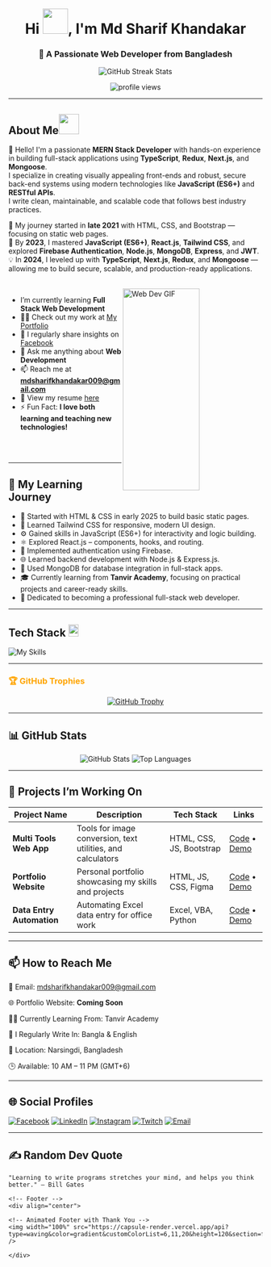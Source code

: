 <h1 align="center">Hi <img src = "https://raw.githubusercontent.com/shakilahmedatik/shakilahmedatik/main/hi.gif" width="50px" height="50px">, I'm Md Sharif Khandakar</h1>
<h3 align="center">🚀 A Passionate Web Developer from Bangladesh</h3>

<p align="center">
  <img 
    src="https://streak-stats.demolab.com/?user=mdsharifkhandakar&theme=tokyonight&hide_border=false&date_format=j%20M%5B%20Y%5D"
    alt="GitHub Streak Stats"
    style="border-radius=10px; box-shadow=0 4px 8px rgba(0,0,0,0.2)"
  />
</p>


<p align="center">
  <img src="https://komarev.com/ghpvc/?username=mdsharifkhandakar&label=Profile%20views&color=0e75b6&style=flat" alt="profile views" />
</p>

---

## About Me<img src = "https://media2.giphy.com/media/ZGHpWzdOEkMKtwLqdc/giphy.gif?cid=ecf05e47a0n3gi1bfqntqmob8g9aid1oyj2wr3ds3mg700bl&rid=giphy.gif" width="40px" height="40px"></h2>

👋 Hello! I'm a passionate **MERN Stack Developer** with hands-on experience in building full-stack applications using **TypeScript**, **Redux**, **Next.js**, and **Mongoose**.  
I specialize in creating visually appealing front-ends and robust, secure back-end systems using modern technologies like **JavaScript (ES6+)** and **RESTful APIs**.  
I write clean, maintainable, and scalable code that follows best industry practices.
<br />

🌱 My journey started in **late 2021** with HTML, CSS, and Bootstrap — focusing on static web pages.  
🚀 By **2023**, I mastered **JavaScript (ES6+)**, **React.js**, **Tailwind CSS**, and explored **Firebase Authentication**, **Node.js**, **MongoDB**, **Express**, and **JWT**.  
💡 In **2024**, I leveled up with **TypeScript**, **Next.js**, **Redux**, and **Mongoose** — allowing me to build secure, scalable, and production-ready applications.

<br />

<img width="55%" height="400" align="right" alt="Web Dev GIF" src="https://media.giphy.com/media/L1R1tvI9svkIWwpVYr/giphy.gif" />

- I’m currently learning **Full Stack Web Development**
- 👨‍💻 Check out my work at [My Portfolio](#)
- 📝 I regularly share insights on [Facebook]([https://www.facebook.com/SifatUllahShoyon](https://www.facebook.com/mdsharifkhandakar009))  
- 💬 Ask me anything about **Web Development**  
- 📫 Reach me at **mdsharifkhandakar009@gmail.com**  
- 📄 View my resume [here](#)  
- ⚡ Fun Fact: **I love both learning and teaching new technologies!**

<br /><br />



---

## 🚀 My Learning Journey

- 🔰 Started with HTML & CSS in early 2025 to build basic static pages.  
- 🎨 Learned Tailwind CSS for responsive, modern UI design.  
- ⚙️ Gained skills in JavaScript (ES6+) for interactivity and logic building.  
- ⚛️ Explored React.js – components, hooks, and routing.  
- 🔐 Implemented authentication using Firebase.  
- 🌐 Learned backend development with Node.js & Express.js.  
- 💾 Used MongoDB for database integration in full-stack apps.  
- 🎓 Currently learning from **Tanvir Academy**, focusing on practical projects and career-ready skills.  
- 🚀 Dedicated to becoming a professional full-stack web developer.

---

## Tech Stack <img src = "https://media2.giphy.com/media/QssGEmpkyEOhBCb7e1/giphy.gif?cid=ecf05e47a0n3gi1bfqntqmob8g9aid1oyj2wr3ds3mg700bl&rid=giphy.gif" width="20px" height="24px">

![My Skills](https://skillicons.dev/icons?i=html,css,js,ts,react,next,nodejs,express,mongodb,postgres,graphql,redux,tailwind,bootstrap,sass,figma,git,github,vscode,vite,vercel,netlify,firebase,postman,prisma)

---

<h3 style="color:#FFA500;">🏆 GitHub Trophies</h3>

<p align="center">
  <a href="https://github.com/ryo-ma/github-profile-trophy">
    <img src="https://github-profile-trophy.vercel.app/?username=mdsharifkhandakar&margin-w=15&margin-h=15" alt="GitHub Trophy" />
  </a>
</p>

---

## 📊 GitHub Stats

<p align="center">
  <img src="https://github-readme-stats.vercel.app/api?username=mdsharifkhandakar&show_icons=true&theme=tokyonight" alt="GitHub Stats" />
  <img src="https://github-readme-stats.vercel.app/api/top-langs/?username=mdsharifkhandakar&layout=compact&theme=tokyonight" alt="Top Languages" />
</p>

---

## 📁 Projects I’m Working On

| Project Name          | Description                              | Tech Stack               | Links              |
|----------------------|----------------------------------------|--------------------------|--------------------|
| **Multi Tools Web App** | Tools for image conversion, text utilities, and calculators | HTML, CSS, JS, Bootstrap | [Code](#) • [Demo](#) |
| **Portfolio Website** | Personal portfolio showcasing my skills and projects | HTML, JS, CSS, Figma     | [Code](#) • [Demo](#) |
| **Data Entry Automation** | Automating Excel data entry for office work | Excel, VBA, Python       | [Code](#) • [Demo](#) |

---

## 📫 How to Reach Me

📧 Email: mdsharifkhandakar009@gmail.com

🌐 Portfolio Website: **Coming Soon**

🧑‍💻 Currently Learning From: Tanvir Academy

📝 I Regularly Write In: Bangla & English

📍 Location: Narsingdi, Bangladesh

🕒 Available: 10 AM – 11 PM (GMT+6)

---

## 🌐 Social Profiles

[![Facebook](https://img.shields.io/badge/Facebook-%231877F2.svg?&style=for-the-badge&logo=facebook&logoColor=white)](https://www.facebook.com/mdsharifkhandakar009)
[![LinkedIn](https://img.shields.io/badge/LinkedIn-%230077B5.svg?&style=for-the-badge&logo=linkedin&logoColor=white)](https://www.linkedin.com/in/mdsharifkhandakar)
[![Instagram](https://img.shields.io/badge/Instagram-%23E4405F.svg?&style=for-the-badge&logo=instagram&logoColor=white)](#)
[![Twitch](https://img.shields.io/badge/Twitch-%237159E4.svg?&style=for-the-badge&logo=twitch&logoColor=white)](#)
[![Email](https://img.shields.io/badge/Email-%23D14836.svg?&style=for-the-badge&logo=gmail&logoColor=white)](mailto:sharif@gmail.com)


---

## ✍️ Random Dev Quote

```text
"Learning to write programs stretches your mind, and helps you think better." – Bill Gates

<!-- Footer -->
<div align="center">

<!-- Animated Footer with Thank You -->
<img width="100%" src="https://capsule-render.vercel.app/api?type=waving&color=gradient&customColorList=6,11,20&height=120&section=footer&text=Thank%20You!%20%F0%9F%99%8F&fontSize=24&fontColor=fff&animation=twinkling&fontAlignY=75" />

</div>
